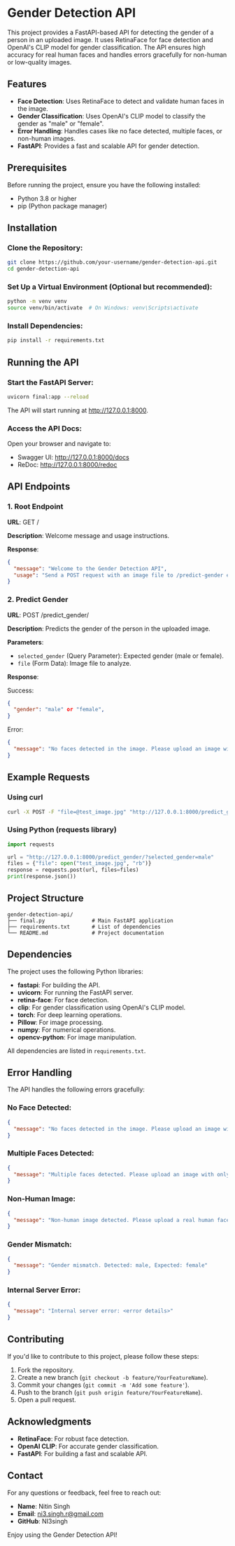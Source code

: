 # Gender Detection API

This project provides a FastAPI-based API for detecting the gender of a person in an uploaded image. It uses RetinaFace for face detection and OpenAI's CLIP model for gender classification. The API ensures high accuracy for real human faces and handles errors gracefully for non-human or low-quality images.

## Features

- **Face Detection**: Uses RetinaFace to detect and validate human faces in the image.
- **Gender Classification**: Uses OpenAI's CLIP model to classify the gender as "male" or "female".
- **Error Handling**: Handles cases like no face detected, multiple faces, or non-human images.
- **FastAPI**: Provides a fast and scalable API for gender detection.

## Prerequisites

Before running the project, ensure you have the following installed:

- Python 3.8 or higher
- pip (Python package manager)

## Installation

### Clone the Repository:

```bash
git clone https://github.com/your-username/gender-detection-api.git
cd gender-detection-api
```

### Set Up a Virtual Environment (Optional but recommended):

```bash
python -m venv venv
source venv/bin/activate  # On Windows: venv\Scripts\activate
```

### Install Dependencies:

```bash
pip install -r requirements.txt
```

## Running the API

### Start the FastAPI Server:

```bash
uvicorn final:app --reload
```

The API will start running at http://127.0.0.1:8000.

### Access the API Docs:
Open your browser and navigate to:

- Swagger UI: http://127.0.0.1:8000/docs
- ReDoc: http://127.0.0.1:8000/redoc

## API Endpoints

### 1. Root Endpoint
**URL**: GET /

**Description**: Welcome message and usage instructions.

**Response**:
```json
{
  "message": "Welcome to the Gender Detection API",
  "usage": "Send a POST request with an image file to /predict-gender endpoint"
}
```

### 2. Predict Gender
**URL**: POST /predict_gender/

**Description**: Predicts the gender of the person in the uploaded image.

**Parameters**:
- `selected_gender` (Query Parameter): Expected gender (male or female).
- `file` (Form Data): Image file to analyze.

**Response**:

Success:
```json
{
  "gender": "male" or "female",
}
```

Error:
```json
{
  "message": "No faces detected in the image. Please upload an image with a clear human face."
}
```

## Example Requests

### Using curl
```bash
curl -X POST -F "file=@test_image.jpg" "http://127.0.0.1:8000/predict_gender/?selected_gender=male"
```

### Using Python (requests library)
```python
import requests

url = "http://127.0.0.1:8000/predict_gender/?selected_gender=male"
files = {"file": open("test_image.jpg", "rb")}
response = requests.post(url, files=files)
print(response.json())
```

## Project Structure
```
gender-detection-api/
├── final.py               # Main FastAPI application
├── requirements.txt       # List of dependencies
└── README.md              # Project documentation
```

## Dependencies

The project uses the following Python libraries:

- **fastapi**: For building the API.
- **uvicorn**: For running the FastAPI server.
- **retina-face**: For face detection.
- **clip**: For gender classification using OpenAI's CLIP model.
- **torch**: For deep learning operations.
- **Pillow**: For image processing.
- **numpy**: For numerical operations.
- **opencv-python**: For image manipulation.

All dependencies are listed in `requirements.txt`.

## Error Handling

The API handles the following errors gracefully:

### No Face Detected:
```json
{
  "message": "No faces detected in the image. Please upload an image with a clear human face."
}
```

### Multiple Faces Detected:
```json
{
  "message": "Multiple faces detected. Please upload an image with only one face."
}
```

### Non-Human Image:
```json
{
  "message": "Non-human image detected. Please upload a real human face."
}
```

### Gender Mismatch:
```json
{
  "message": "Gender mismatch. Detected: male, Expected: female"
}
```

### Internal Server Error:
```json
{
  "message": "Internal server error: <error details>"
}
```

## Contributing

If you'd like to contribute to this project, please follow these steps:

1. Fork the repository.
2. Create a new branch (`git checkout -b feature/YourFeatureName`).
3. Commit your changes (`git commit -m 'Add some feature'`).
4. Push to the branch (`git push origin feature/YourFeatureName`).
5. Open a pull request.


## Acknowledgments

- **RetinaFace**: For robust face detection.
- **OpenAI CLIP**: For accurate gender classification.
- **FastAPI**: For building a fast and scalable API.

## Contact

For any questions or feedback, feel free to reach out:

- **Name**: Nitin Singh
- **Email**: ni3.singh.r@gmail.com
- **GitHub**: NI3singh

Enjoy using the Gender Detection API!
